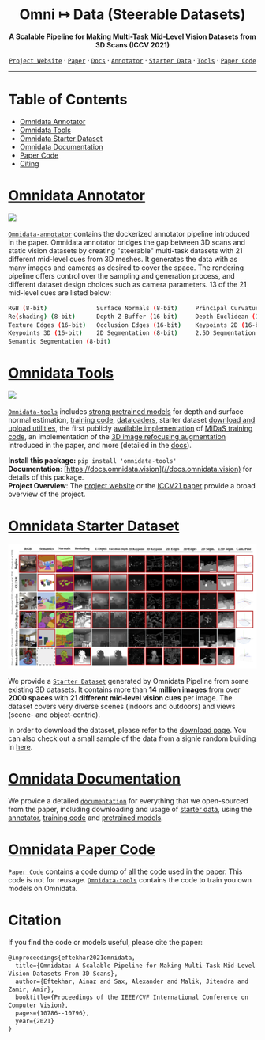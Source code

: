 <div align="center">

# Omni ↦ Data (Steerable Datasets)
  
**A Scalable Pipeline for Making Multi-Task Mid-Level Vision Datasets from 3D Scans (ICCV 2021)**
  

[`Project Website`](https://omnidata.vision) &centerdot; [`Paper`](https://arxiv.org/abs/2110.04994) &centerdot; [`Docs`](//docs.omnidata.vision) &centerdot; [`Annotator`](https://github.com/EPFL-VILAB/omnidata-tools/tree/main/omnidata_annotator) &centerdot; [`Starter Data`](//docs.omnidata.vision/starter_dataset.html) &centerdot;  [`Tools`](https://github.com/EPFL-VILAB/omnidata-tools/tree/main/omnidata_tools/torch) &centerdot; [`Paper Code`](https://github.com/EPFL-VILAB/omnidata-tools/tree/main/omnidata_tools)

</div>

---

Table of Contents
=================
   * [Omnidata Annotator](#omnidata-annotator)
   * [Omnidata Tools](#omnidata-tools)
   * [Omnidata Starter Dataset](#omnidata-starter-dataset)
   * [Omnidata Documentation](#omnidata-documentation)
   * [Paper Code](#omnidata-paper-code)
   * [Citing](#citation)

# [Omnidata Annotator](https://github.com/EPFL-VILAB/omnidata-tools/tree/main/omnidata_annotator)

![](./assets/point_5.gif)

[`Omnidata-annotator`](https://github.com/EPFL-VILAB/omnidata-tools/tree/main/omnidata_annotator) contains the dockerized annotator pipeline introduced in the paper. Omnidata annotator bridges the gap between 3D scans and static vision datasets by creating "steerable" multi-task datasets with 21 different mid-level cues from 3D meshes. It generates the data with as many images and cameras as desired to cover the space. The rendering pipeline offers control over the sampling and generation process, and different dataset design choices such as camera parameters. 13 of the 21 mid-level cues are listed below:
```bash
RGB (8-bit)              Surface Normals (8-bit)     Principal Curvature (8-bit)
Re(shading) (8-bit)      Depth Z-Buffer (16-bit)     Depth Euclidean (16-bit)
Texture Edges (16-bit)   Occlusion Edges (16-bit)    Keypoints 2D (16-bit)
Keypoints 3D (16-bit)    2D Segmentation (8-bit)     2.5D Segmentation (8-bit)
Semantic Segmentation (8-bit)
```

# [Omnidata Tools](https://github.com/EPFL-VILAB/omnidata-tools/tree/main/omnidata_tools/torch)

![](./assets/depth_to_norm.gif)

[`Omnidata-tools`](https://github.com/EPFL-VILAB/omnidata-tools/tree/main/omnidata_tools/torch) includes [strong pretrained models](https://docs.omnidata.vision/pretrained.html#Pretrained-Models) for depth and surface normal estimation, [training code](//docs.omnidata.vision/training.html), [dataloaders](https://docs.omnidata.vision/dataloaders.html), starter dataset [download and upload utilities](//docs.omnidata.vision/omnitools.html), the first publicly [available implementation](https://docs.omnidata.vision/training.html#MiDaS-Implementation) of [MiDaS training code](https://github.com/isl-org/MiDaS), an implementation of the [3D image refocusing augmentation](https://docs.omnidata.vision/training.html#3D-Depth-of-Field-Augmentation) introduced in the paper, and more (detailed in the [docs](//docs.omnidata.vision)).

**Install this package:** `pip install 'omnidata-tools'` <br>
**Documentation**: [https://docs.omnidata.vision](//docs.omnidata.vision) for details of this package.  <br>
**Project Overview**: The [project website](https://omnidata.vision) or the [ICCV21 paper](https://omnidata.vision/#paper) provide a broad overview of the project.

# [Omnidata Starter Dataset](https://docs.omnidata.vision/starter_dataset.html)

![](./assets/starter_dataset.png)

We provide a [`Starter Dataset`](https://docs.omnidata.vision/starter_dataset.html) generated by Omnidata Pipeline from some existing 3D datasets. It contains more than **14 million images** from over **2000 spaces** with **21 different mid-level vision cues** per image. The dataset covers very diverse scenes (indoors and outdoors) and views (scene- and object-centric).

In order to download the dataset, please refer to the [download page](https://docs.omnidata.vision/starter_dataset_download.html). You can also check out a small sample of the data from a signle random building in [here](https://docs.omnidata.vision/starter_dataset.html#Sample-Data).

# [Omnidata Documentation](https://docs.omnidata.vision)
We provice a detailed [`documentation`](https://docs.omnidata.vision) for everything that we open-sourced from the paper, including downloading and usage of [starter data](https://docs.omnidata.vision/starter_dataset.html), using the [annotator](https://docs.omnidata.vision/annotator_usage.html), [training code](https://docs.omnidata.vision/training.html) and [pretrained models](https://docs.omnidata.vision/pretrained.html).


# [Omnidata Paper Code](https://github.com/EPFL-VILAB/omnidata-tools/tree/main/omnidata_tools)
[`Paper Code`](https://github.com/EPFL-VILAB/omnidata-tools/tree/main/omnidata_tools) contains a code dump of all the code used in the paper. This code is not for reusage. [`Omnidata-tools`](https://github.com/EPFL-VILAB/omnidata-tools/tree/main/omnidata_tools) contains the code to train you own models on Omnidata.

# Citation
If you find the code or models useful, please cite the paper:
```
@inproceedings{eftekhar2021omnidata,
  title={Omnidata: A Scalable Pipeline for Making Multi-Task Mid-Level Vision Datasets From 3D Scans},
  author={Eftekhar, Ainaz and Sax, Alexander and Malik, Jitendra and Zamir, Amir},
  booktitle={Proceedings of the IEEE/CVF International Conference on Computer Vision},
  pages={10786--10796},
  year={2021}
}
```
